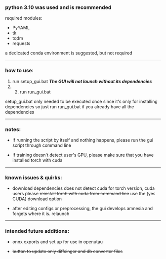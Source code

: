### python 3.10 was used and is recommended

required modules:
- PyYAML
- tk
- tqdm
- requests

a dedicated conda environment is suggested, but not required
___

### how to use:

1. run setup_gui.bat ***The GUI will not launch without its dependencies***
2. 2. run run_gui.bat

setup_gui.bat only needed to be executed once since it's only for installing dependencies
so just run run_gui.bat if you already have all the dependencies
___

### notes:
- If running the script by itself and nothing happens, please run the gui script through command line

- If training doesn't detect user's GPU, please make sure that you have installed torch with cuda
___

### known issues & quirks:
- download dependencies does not detect cuda for torch version, cuda users please ~~reinstall torch with cuda from command line~~ use the (yes CUDA) download option
  
- after editing configs or preprocessing, the gui develops amnesia and forgets where it is. relaunch
___

### intended future additions:
- onnx exports and set up for use in openutau
  
- ~~button to update only diffsinger and db converter files~~
